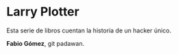 # Larry Plotter

Esta serie de libros cuentan la historia de un hacker único.

**Fabio Gómez**, git padawan.
